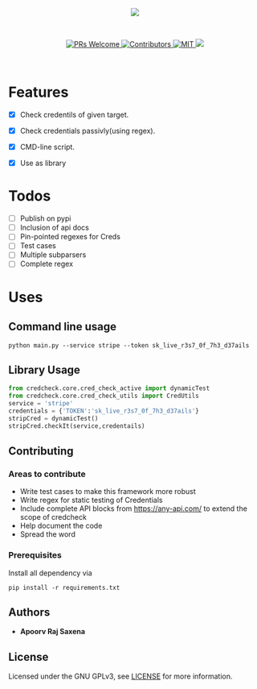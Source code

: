 <p align="center">
<img src="https://raw.githubusercontent.com/secxena/credcheck/master/credcheck.png">
</p>
<br>

<p align="center">
  <a href="http://makeapullrequest.com">
    <img src="https://img.shields.io/badge/PRs-welcome-brightgreen.svg?style=flat-square" alt="PRs Welcome">
  </a>
    <a href="https://github.com">
    <img src="https://img.shields.io/github/contributors/secxena/credcheck.svg" alt="Contributors">
  </a>
    <a href="https://choosealicense.com/licenses/mit/">
    <img src="https://img.shields.io/badge/License-MIT-brightgreen.svg?style=flat-square" alt="MIT">
    </a>
    <a href="https://twitter.com/secxena">
    <img src="https://img.shields.io/twitter/follow/secxena.svg?logo=twitter">
    </a>
</p>
<br>



# Features

- [x] Check credentils of given target. 
- [x] Check credentials passivly(using regex).
- [x] CMD-line script.
- [x] Use as library


# Todos
- [ ] Publish on pypi
- [ ] Inclusion of api docs
- [ ] Pin-pointed regexes for Creds
- [ ] Test cases
- [ ] Multiple subparsers
- [ ] Complete regex

# Uses
## Command line usage
```
python main.py --service stripe --token sk_live_r3s7_0f_7h3_d37ails
```
## Library Usage
```python
from credcheck.core.cred_check_active import dynamicTest
from credcheck.core.cred_check_utils import CredUtils
service = 'stripe'
credentials = {'TOKEN':'sk_live_r3s7_0f_7h3_d37ails'}
stripCred = dynamicTest()
stripCred.checkIt(service,credentails)
```
## Contributing
###  Areas to contribute
- Write test cases to make this framework more robust
- Write regex for static testing of Credentials
- Include complete API blocks from https://any-api.com/ to extend the scope of credcheck
- Help document the code
- Spread the word

### Prerequisites

Install all dependency via

```
pip install -r requirements.txt
```

## Authors

* **Apoorv Raj Saxena** 

## License

Licensed under the GNU GPLv3, see [LICENSE](LICENSE) for more information.


